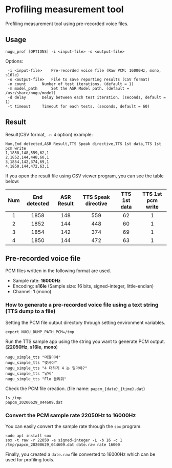 # Profiling measurement tool

Profiling measurement tool using pre-recorded voice files.

## Usage

    nugu_prof [OPTIONS] -i <input-file> -o <output-file>

Options:

     -i <input-file>	Pre-recorded voice file (Raw PCM: 16000Hz, mono, s16le)
     -o <output-file>	File to save reporting results (CSV format)
     -n count		Number of test iterations. (default = 1)
     -m model_path		Set the ASR Model path. (default = /usr/share/nugu/model)
     -d delay		Delay between each test iteration. (seconds, default = 1)
     -t timeout		Timeout for each tests. (seconds, default = 60)

## Result

Result(CSV format, `-n 4` option) example:

    Num,End detected,ASR Result,TTS Speak directive,TTS 1st data,TTS 1st pcm write
    1,1858,148,559,62,1
    2,1852,144,448,60,1
    3,1854,142,374,69,1
    4,1850,144,472,63,1

If you open the result file using CSV viewer program, you can see the table below:

|Num|End detected|ASR Result|TTS Speak directive|TTS 1st data|TTS 1st pcm write|
|:-:|:----------:|:--------:|:-----------------:|:----------:|:---------------:|
|1|1858|148|559|62|1|
|2|1852|144|448|60|1|
|3|1854|142|374|69|1|
|4|1850|144|472|63|1|

## Pre-recorded voice file

PCM files written in the following format are used.

* Sample rate: **16000Hz**
* Encoding: **s16le** (Sample size: 16 bits, signed-integer, little-endian)
* Channel: **1** (mono)

### How to generate a pre-recorded voice file using a text string (TTS dump to a file)

Setting the PCM file output directory through setting environment variables.

    export NUGU_DUMP_PATH_PCM=/tmp

Run the TTS sample app using the string you want to generate PCM output. (**22050Hz**, **s16le**, **mono**)

    nugu_simple_tts "며칠이야"
    nugu_simple_tts "몇시야"
    nugu_simple_tts "4 더하기 4 는 얼마야?"
    nugu_simple_tts "날씨"
    nugu_simple_tts "Flo 들려줘"

Check the PCM file creation. (file name: `papcm_{date}_{time}.dat`)

    ls /tmp
    papcm_20200629_044609.dat

### Convert the PCM sample rate 22050Hz to 16000Hz

You can easily convert the sample rate through the `sox` program.

    sudo apt install sox
    sox -t raw -r 22050 -e signed-integer -L -b 16 -c 1 /tmp/papcm_20200629_044609.dat date.raw rate 16000

Finally, you created a `date.raw` file converted to 16000Hz which can be used for profiling tools.
